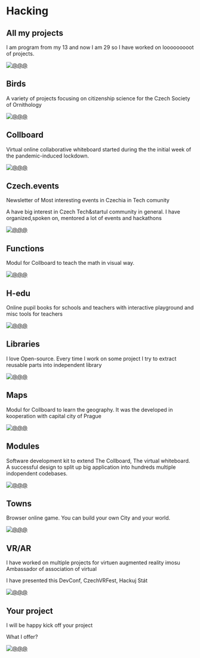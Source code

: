 # Hacking

<!-- TODO: !!! Enhance texts https://www.deepl.com/write -->
<!-- Note: In this file there are all URLs which will be converted into the hacking cases components -->
<!-- TODO: Rename all outline.svg to original names -->

## All my projects

I am program from my 13 and now I am 29 so I have worked on looooooooot of projects.

[![@@@](/public/projects/AllMyProjects/Pavol_Hejn_modular_gadget_as_a_coloring_book_black_and_white_il_05f61e28-a9e6-41e5-9105-0708c5294006.svg)](https://pavolhejny.com/documents/projects.html)

## Birds

<!-- [🛰] Tags: `Maps` -->

A variety of projects focusing on citizenship science for the Czech Society of
Ornithology

<!--
TODO: More about
Feeders
-->

[![@@@](/public/projects/Birds/bird.svg)](#)

<!--[![@@@](/public/projects/Pavol_Hejn_birds_3eee9b48-0331-462d-b11d-367626cf028c.png)](#)-->

## Collboard

Virtual online collaborative whiteboard started during the the initial week of the
pandemic-induced lockdown.

<!-- [🛰] Tags: `Real time app` -->

[![@@@](/public/projects/Collboard/outline.svg)](#)

## Czech.events

Newsletter of
Most interesting events in Czechia in Tech comunity

A have big interest in Czech Tech&startul community in general.
I have organized,spoken on, mentored a lot of events and hackathons

[![@@@](/public/projects/CzechEvents/Pavol_Hejn_Coloring_book_black_and_white_illustration_outline_o_1a4c414f-0033-4d76-942d-be2b3b171834.svg)](https://czech.events/)

## Functions

Modul for Collboard to teach the math in visual way.

<!--TODO: create study cases of topics I worked on, graphs, fractals,...-->

[![@@@](/public/projects/Functions/collboard-function-builder-blank-dark.png)](https://github.com/collboard/function-builder)

## H-edu

Online pupil books for schools and teachers with interactive playground and misc tools for teachers

[![@@@](/public/projects/Hedu/outline.svg)](https://www.h-edu.cz/)

## Libraries

I love Open-source.
Every time I work on some project I try to extract reusable parts into independent library

[![@@@](/public/projects/Libraries/Pavol_Hejny_coloring_book_black_and_white_illustration_outline__b8c24f85-9ee6-4d9e-96d7-fe550fe78b9b.svg)](https://github.com/hejny?tab=repositories)

<!--
TODO: Allow links in links
I am working on several OpenSource libraries like
[vector library xyzt](https://github.com/hejny/xyzt),
[locating apps in your system](https://github.com/hejny/locate-app),
[waitasecond to supercharge the promises](https://github.com/hejny/waitasecond),
[trimming from all 4 directions](https://github.com/hejny/spacetrim),
[working with destroyable objects](https://github.com/hejny/destroyable)
[or see my GitHub repositories](https://github.com/hejny?tab=repositories).
-->

## Maps

Modul for Collboard to learn the geography. It was the developed in kooperation with capital city of Prague

[![@@@](/public/projects/Maps/outline.svg)](https://github.com/collboard/map)

## Modules

Software development kit to extend The Collboard, The virtual whiteboard.
A successful design to split up big application into hundreds multiple indopendent codebases.

[![@@@](/public/projects/Modules/Pavol_Hejn_code_as_a_coloring_book_black_and_white_illustration_a8a23039-8249-4844-8bea-937a31d471e5.svg)](https://github.com/collboard/modules-sdk)

## Towns

Browser online game. You can build your own City and your world.

<!-- [🛰] Tags: `WebGL` -->

[![@@@](/public/projects/Towns/Pavol_Hejn_isometric_game_as_a_coloring_book_black_and_white_il_b1cde821-101c-4d3f-ad5b-1f345d4009c5.svg)](https://towns.cz/)

## VR/AR

I have worked on multiple projects for virtuen augmented reality imosu Ambassador of association of virtual

I have presented this
DevConf, CzechVRFest, Hackuj Stát

[![@@@](/public/projects/VrAr/Pavol_Hejn_coloring_book_black_and_white_illustration_outline_o_850cbc2d-9088-4113-bdbc-8fbf566e170c.svg)](#!!!)

<!--
![@@@](/public/projects/webvr.jpg)
-->

## Your project

I will be happy kick off your project

What I offer?

[![@@@](/public/projects/YourProject/Pavol_Hejn_Coloring_book_black_and_white_illustration_outline_o_fbf45e15-a73d-474c-8d08-98188a1010ef.svg)](https://pavolhejny.com/documents/projects.html)

<!--
TODO:
## All my talks

![@@@](/public/projects/placeholder.png)

-->

<!--
TODO: Maybe add SigmaStamp project/hacking

-->
